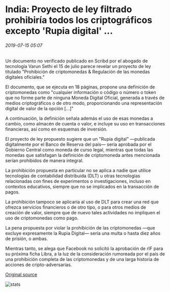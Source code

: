 # India: Proyecto de ley filtrado prohibiría todos los criptográficos excepto 'Rupia digital' ...

###### 2019-07-15 05:07

Un documento no verificado publicado en Scribd por el abogado de tecnología Varun Sethi el 15 de julio parece revelar un proyecto de ley titulado "Prohibición de criptomonedas & Regulación de las monedas digitales oficiales."

El documento, que se ejecuta en 18 páginas, propone una definición de criptomonedas como "cualquier información o código o número o token que no forme parte de ninguna Moneda Digital Oficial, generada a través de medios criptográficos o de otro modo, proporcionando una representación digital de valor de la opción [...]"

A continuación, la definición señala además el uso de esas monedas a cambio, como almacén de cuenta o valor, e incluye su uso en transacciones financieras, así como en esquemas de inversión.

El proyecto de ley propuesto sugiere que un "Rupia digital" —publicada digitalmente por el Banco de Reserva del país— sería aprobada por el Gobierno Central como moneda de curso legal, mientras que todas las monedas que satisfagan la definición de criptomoneda antes mencionada serían prohibidos de manera integral.

La prohibición propuesta en particular no se aplica a nadie que utilice tecnologías de contabilidad distribuida (DLT) u otras tecnologías relacionadas con fines de experimentos o investigaciones, incluso en contextos educativos, siempre que no se implicados en la transacción de pagos.

La prohibición tampoco se aplicaría al uso de DLT para crear una red que ofrezca servicios financieros o de otro tipo, o para otros medios de creación de valor, siempre que de nuevo tales actividades no impliquen el uso de criptomonedas como pago.

La pena propuesta por violar la prohibición de las criptomonedas —que excluye expresamente la Rupia Digital— sería una multa o hasta diez años de prisión, o ambas.

Mientras tanto, se alega que Facebook no solicitó la aprobación de rIF para su próxima ficha Libra, a la luz de la consideración rumoreada por el país de una prohibición completa de las criptomonedas y de una larga historia de acciones de cripto-adversarias.

[Original source](https://cointelegraph.com/news/india-leaked-draft-bill-would-ban-all-crypto-except-digital-rupee)

![stats](https://c.statcounter.com/11760860/0/a89fa40b/1/ "stats")